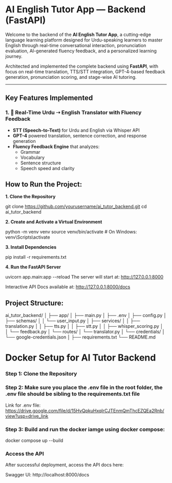 # AI English Tutor App — Backend (FastAPI)

Welcome to the backend of the **AI English Tutor App**, a cutting-edge language learning platform designed for Urdu-speaking learners to master English through real-time conversational interaction, pronunciation evaluation, AI-generated fluency feedback, and a personalized learning journey.

Architected and implemented the complete backend using **FastAPI**, with focus on real-time translation, TTS/STT integration, GPT-4-based feedback generation, pronunciation scoring, and stage-wise AI tutoring.

---

## Key Features Implemented

### 1. 🔁 Real-Time Urdu ➝ English Translator with Fluency Feedback
- **STT (Speech-to-Text)** for Urdu and English via Whisper API
- **GPT-4** powered translation, sentence correction, and response generation
- **Fluency Feedback Engine** that analyzes:
  - Grammar
  - Vocabulary
  - Sentence structure
  - Speech speed and clarity


## How to Run the Project:

**1. Clone the Repository**

git clone https://github.com/yourusername/ai_tutor_backend.git
cd ai_tutor_backend

**2. Create and Activate a Virtual Environment** 

python -m venv venv
source venv/bin/activate     # On Windows: venv\Scripts\activate

**3. Install Dependencies**

pip install -r requirements.txt

**4. Run the FastAPI Server**

uvicorn app.main:app --reload
The server will start at: http://127.0.0.1:8000

Interactive API Docs available at: http://127.0.0.1:8000/docs


## Project Structure:

ai_tutor_backend/
│
├── app/
│   ├── main.py
│   ├── .env
│   ├── config.py
│   ├── schemas/
│   │   └── user_input.py
│   ├── services/
│   │   ├── translation.py
│   │   ├── tts.py
│   │   ├── stt.py
│   │   ├── whisper_scoring.py
│   │   └── feedback.py
│   └── routes/
│       └── translator.py
│   └── credentials/
│       └── google-credentials.json
│
├── requirements.txt
└── README.md


# Docker Setup for AI Tutor Backend

### Step 1: Clone the Repository

### Step 2: Make sure you place the .env file in the root folder, the .env file should be sibling to the requirements.txt file
Link for .env file: https://drive.google.com/file/d/15HvQpkuHxqIrCJTEnmQmThcEZQEa2Rnb/view?usp=drive_link

### Step 3: Build and run the docker iamge using docker compose:
docker compose up --build

### Access the API
After successful deployment, access the API docs here:

Swagger UI: http://localhost:8000/docs



